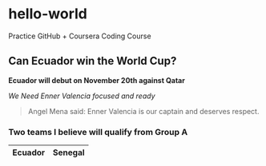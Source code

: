 # hello-world
Practice GitHub + Coursera Coding Course
## Can Ecuador win the World Cup?
**Ecuador will debut on November 20th against Qatar**

*We Need Enner Valencia focused and ready*
> Angel Mena said: Enner Valencia is our captain and deserves respect. 

### Two teams I believe will qualify from Group A
| Ecuador | Senegal |
 | ------ | ------ |
